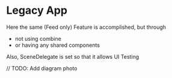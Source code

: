 #  Legacy App

Here the same (Feed only) Feature is accomplished, but through
* not using combine
* or having any shared components

Also, SceneDelegate is set so that it allows UI Testing 

// TODO: Add diagram photo
